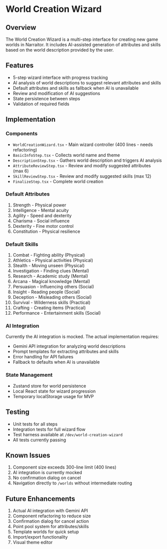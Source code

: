 # World Creation Wizard

## Overview
The World Creation Wizard is a multi-step interface for creating new game worlds in Narraitor. It includes AI-assisted generation of attributes and skills based on the world description provided by the user.

## Features
- 5-step wizard interface with progress tracking
- AI analysis of world descriptions to suggest relevant attributes and skills
- Default attributes and skills as fallback when AI is unavailable
- Review and modification of AI suggestions
- State persistence between steps
- Validation of required fields

## Implementation

### Components
- `WorldCreationWizard.tsx` - Main wizard controller (400 lines - needs refactoring)
- `BasicInfoStep.tsx` - Collects world name and theme
- `DescriptionStep.tsx` - Gathers world description and triggers AI analysis
- `AttributeReviewStep.tsx` - Review and modify suggested attributes (max 6)
- `SkillReviewStep.tsx` - Review and modify suggested skills (max 12)
- `FinalizeStep.tsx` - Complete world creation

### Default Attributes
1. Strength - Physical power
2. Intelligence - Mental acuity
3. Agility - Speed and dexterity
4. Charisma - Social influence
5. Dexterity - Fine motor control
6. Constitution - Physical resilience

### Default Skills
1. Combat - Fighting ability (Physical)
2. Athletics - Physical activities (Physical)
3. Stealth - Moving unseen (Physical)
4. Investigation - Finding clues (Mental)
5. Research - Academic study (Mental)
6. Arcana - Magical knowledge (Mental)
7. Persuasion - Influencing others (Social)
8. Insight - Reading people (Social)
9. Deception - Misleading others (Social)
10. Survival - Wilderness skills (Practical)
11. Crafting - Creating items (Practical)
12. Performance - Entertainment skills (Social)

### AI Integration
Currently the AI integration is mocked. The actual implementation requires:
- Gemini API integration for analyzing world descriptions
- Prompt templates for extracting attributes and skills
- Error handling for API failures
- Fallback to defaults when AI is unavailable

### State Management
- Zustand store for world persistence
- Local React state for wizard progression
- Temporary localStorage usage for MVP

## Testing
- Unit tests for all steps
- Integration tests for full wizard flow
- Test harness available at `/dev/world-creation-wizard`
- All tests currently passing

## Known Issues
1. Component size exceeds 300-line limit (400 lines)
2. AI integration is currently mocked
3. No confirmation dialog on cancel
4. Navigation directly to `/worlds` without intermediate routing

## Future Enhancements
1. Actual AI integration with Gemini API
2. Component refactoring to reduce size
3. Confirmation dialog for cancel action
4. Point pool system for attributes/skills
5. Template worlds for quick setup
6. Import/export functionality
7. Visual theme editor
